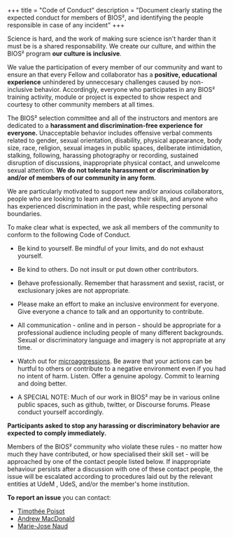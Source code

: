 +++
title = "Code of Conduct"
description = "Document clearly stating the expected conduct for members of BIOS², and identifying the people responsible in case of any incident"
+++

Science is hard, and the work of making sure science isn't harder than it must be is a shared responsability. We create our culture, and within the BIOS² program **our culture is inclusive**.

We value the participation of every member of our community and want to ensure an that every Fellow and collaborator has a **positive, educational experience** unhindered by unneccesary challenges caused by non-inclusive behavior. Accordingly, everyone who participates in any BIOS² training activity, module or project is expected to show respect and courtesy to other community members at all times.

The BIOS² selection committee and all of the instructors and mentors are dedicated to a **harassment and discrimination-free experience for everyone.** Unacceptable behavior includes offensive verbal comments related to gender, sexual orientation, disability, physical appearance, body size, race, religion, sexual images in public spaces, deliberate intimidation, stalking, following, harassing photography or recording, sustained disruption of discussions, inappropriate physical contact, and unwelcome sexual attention. **We do not tolerate harassment or discrimination by and/or of members of our community in any form**.

We are particularly motivated to support new and/or anxious collaborators, people who are looking to learn and develop their skills, and anyone who has experienced discrimination in the past, while respecting personal boundaries.

To make clear what is expected, we ask all members of the community to conform to the following Code of Conduct.

* Be kind to yourself. Be mindful of your limits, and do not exhaust yourself.

* Be kind to others. Do not insult or put down other contributors.

* Behave professionally. Remember that harassment and sexist, racist, or exclusionary jokes are not appropriate.

* Please make an effort to make an inclusive environment for everyone. Give everyone a chance to talk and an opportunity to contribute.

* All communication - online and in person - should be appropriate for a professional audience including people of many different backgrounds. Sexual or discriminatory language and imagery is not appropriate at any time.

* Watch out for [microaggressions](https://en.wikipedia.org/wiki/Microaggression). Be aware that your actions can be hurtful to others or contribute to a negative environment even if you had no intent of harm. Listen. Offer a genuine apology. Commit to learning and doing better.

* A SPECIAL NOTE: Much of our work in BIOS² may be in various online public spaces, such as github, twitter, or Discourse forums. Please conduct yourself accordingly.

**Participants asked to stop any harassing or discriminatory behavior are expected to comply immediately.**

Members of the BIOS² community who violate these rules - no matter how much they have contributed, or how specialised their skill set - will be approached by one of the contact people listed below. If inappropriate behaviour persists after a discussion with one of these contact people, the issue will be escalated according to procedures laid out by the relevant entities at UdeM , UdeS, and/or the member's home institution.

**To report an issue** you can contact:
- [Timothée Poisot](mailto:timothee.poisot@umontreal.ca)
- [Andrew MacDonald](mailto:a.a.m.macdonald@gmail.com)
- [Marie-Jose Naud](mailto:Marie-Jose_Naud@uqar.ca)

